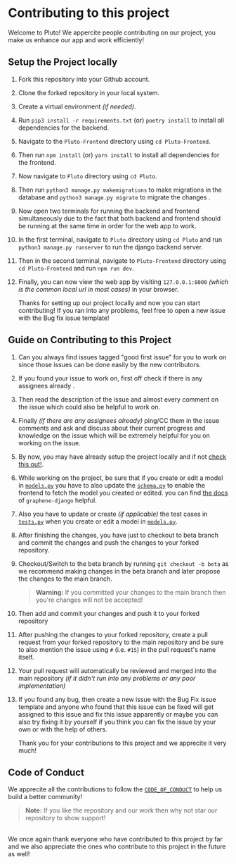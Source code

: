 # Contributing to this project

Welcome to Pluto! We appercite people contributing on our project, you make us enhance our app and work efficiently!

## Setup the Project locally

1. Fork this repository into your Github account.
2. Clone the forked repository in your local system.
3. Create a virtual environment *(if needed)*.
4. Run `pip3 install -r requirements.txt` (or) `poetry install` to install all dependencies for the backend.
5. Navigate to the `Pluto-Frontend` directory using `cd Pluto-Frontend`.
6. Then run `npm install` (or) `yarn install` to install all dependencies for the frontend.
7. Now navigate to `Pluto` directory using `cd Pluto`.
8. Then run `python3 manage.py makemigrations` to make migrations in the database and `python3 manage.py migrate` to migrate the changes .
9. Now open two terminals for running the backend and frontend simultaneously due to the fact that both backend and frontend should be running at the same time in order for the web app to work.
10. In the first terminal, navigate to `Pluto` directory using `cd Pluto` and run `python3 manage.py runserver` to run the django backend server.
11. Then in the second terminal, navigate to `Pluto-Frontend` directory using `cd Pluto-Frontend` and run `npm run dev`.
13. Finally, you can now view the web app by visiting `127.0.0.1:8000` *(which is the common local url in most cases)* in your browser.

    Thanks for setting up our project locally and now you can start contributing! If you ran into any problems, feel free to open a new issue with the Bug fix issue template!

## Guide on Contributing to this Project

1. Can you always find issues tagged "good first issue" for you to work on since those issues can be done easily by the new contributors.
2. If you found your issue to work on, first off check if there is any assignees already .
3. Then read the description of the issue and almost every comment on the issue which could also be helpful to work on.
4. Finally *(if there are any assignees already)* ping/CC them in the issue comments and ask and discuss about their current progress and knowledge on the issue which will be extremely helpful for you on working on the issue.
5. By now, you may have already setup the project locally and if not [check this out!](#setup-the-project-locally).
6. While working on the project, be sure that if you create or edit a model in [`models.py`](./Pluto/Pluto_Backend/models.py) you have to also update the [`schema.py`](./Pluto/Pluto_Backend/schema.py) to enable the frontend to fetch the model you created or edited. you can find [the docs](https://docs.graphene-python.org/projects/django/en/latest/schema/) of `graphene-django` helpful. 
7. Also you have to update or create *(if applicable)* the test cases in [`tests.py`](./Pluto/Pluto_Backend/tests.py) when you create or edit a model in [`models.py`](./Pluto/Pluto_Backend/models.py).
8. After finishing the changes, you have just to checkout to beta branch and commit the changes and push the changes to your forked repository.
9. Checkout/Switch to the beta branch by running `git checkout -b beta` as we recommend making changes in the beta branch and later propose the changes to the main branch. 

    > **Warning:** If you committed your changes to the main branch then you're changes will not be accepted!

10. Then add and commit your changes and push it to your forked repository
11. After pushing the changes to your forked repository, create a pull request from your forked repository to the main repository and be sure to also mention the issue using `#` (i.e. `#15`) in the pull request's name itself. 
12. Your pull request will automatically be reviewed and merged into the main repository *(if it didn't run into any problems or any poor implementation)*
13. If you found any bug, then create a new issue with the Bug Fix issue template and anyone who found that this issue can be fixed will get assigned to this issue and fix this issue apparently or maybe you can also try fixing it by yourself if you think you can fix the issue by your own or with the help of others. 

    Thank you for your contributions to this project and we apprecite it very much!

## Code of Conduct 
We apprecite all the contributions to follow the [`CODE_OF_CONDUCT`](./CODE_OF_CONDUCT.md) to help us build a better community!

> **Note:** If you like the repository and our work then why not star our repository to show support!

<br>
We once again thank everyone who have contributed to this project by far and we also appreciate the ones who contribute to this project in the future as well!